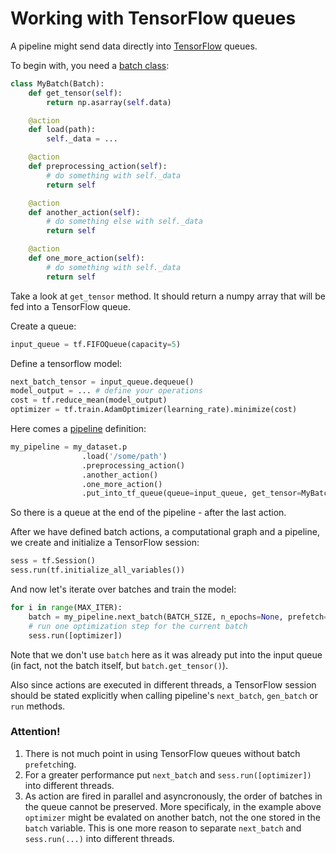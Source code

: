 # Working with TensorFlow queues

A pipeline might send data directly into [TensorFlow](https://www.tensorflow.org) queues.


To begin with, you need a [batch class](batch.md):
```python
class MyBatch(Batch):
    def get_tensor(self):
        return np.asarray(self.data)

    @action
    def load(path):
        self._data = ...

    @action
    def preprocessing_action(self):
        # do something with self._data
        return self

    @action
    def another_action(self):
        # do something else with self._data
        return self

    @action
    def one_more_action(self):
        # do something with self._data
        return self
```
Take a look at `get_tensor` method. It should return a numpy array that will be fed into a TensorFlow queue.

Create a queue:
```python
input_queue = tf.FIFOQueue(capacity=5)
```

Define a tensorflow model:
```python
next_batch_tensor = input_queue.dequeue()
model_output = ... # define your operations
cost = tf.reduce_mean(model_output)
optimizer = tf.train.AdamOptimizer(learning_rate).minimize(cost)
```

Here comes a [pipeline](pipeline.md) definition:
```python
my_pipeline = my_dataset.p
                .load('/some/path')
                .preprocessing_action()
                .another_action()
                .one_more_action()
                .put_into_tf_queue(queue=input_queue, get_tensor=MyBatch.get_tensor)
```
So there is a queue at the end of the pipeline - after the last action.

After we have defined batch actions, a computational graph and a pipeline, we create and initialize a TensorFlow session:
```python
sess = tf.Session()
sess.run(tf.initialize_all_variables())
```


And now let's iterate over batches and train the model:
```python
for i in range(MAX_ITER):
    batch = my_pipeline.next_batch(BATCH_SIZE, n_epochs=None, prefetch=5, tf_session=sess)
    # run one optimization step for the current batch
    sess.run([optimizer])
```
Note that we don't use `batch` here as it was already put into the input queue (in fact, not the batch itself, but `batch.get_tensor()`).

Also since actions are executed in different threads, a TensorFlow session should be stated explicitly when calling pipeline's `next_batch`, `gen_batch` or `run` methods.

### Attention!

1. There is not much point in using TensorFlow queues without batch `prefetch`ing.
1. For a greater performance put `next_batch` and `sess.run([optimizer])` into different threads.
1. As action are fired in parallel and asyncronously, the order of batches in the queue cannot be preserved.
More specificaly, in the example above `optimizer` might be evalated on another batch, not the one stored in the `batch` variable.
This is one more reason to separate `next_batch` and `sess.run(...)` into different threads.

